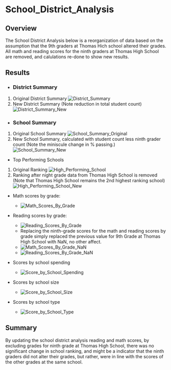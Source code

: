 # School_District_Analysis
 ## Overview
The School District Analysis below is a reorganization of data based on the assumption that the 9th graders at Thomas Hich school altered their grades. All math and reading scores for the ninth graders at Thomas High School are removed, and calulations re-done to show new results.

 ## Results 
- ### District Summary
 1) Original District Summary 
 ![District_Summary](https://user-images.githubusercontent.com/90797036/137644573-016f4cdc-9fec-46f3-b08f-6f5af4737622.png)
 2) New District Summary (Note reduction in total student count)
 ![District_Summary_New](https://user-images.githubusercontent.com/90797036/137644763-5decdf33-1b07-4873-819d-4bd06805d183.png)

- ### School Summary
 1) Original School Summary
 ![School_Summary_Original](https://user-images.githubusercontent.com/90797036/137647682-aa7c453e-a577-445b-a6d2-e3b0c80db2dd.png)
 2) New School Summary, calculated with student count less ninth grader count  (Note the miniscule change in % passing.)
 ![School_Summary_New](https://user-images.githubusercontent.com/90797036/137645719-d890c60e-7719-45b0-8e67-0889cdb9c66c.png)

 - Top Performing Schools
 1) Original Ranking
 ![High_Performing_School](https://user-images.githubusercontent.com/90797036/137647726-5fc74b2e-1b49-48ac-afe9-7033ac3870ea.png)
 2) Ranking after night grade data from Thomas High School is removed  (Note that Thomas High School remains the 2nd highest ranking school)
 ![High_Performing_School_New](https://user-images.githubusercontent.com/90797036/137647429-4c2b2940-4008-4c19-bba4-059159b078cd.png)

 - Math scores by grade:
   - ![Math_Scores_By_Grade](https://user-images.githubusercontent.com/90797036/137648042-1d4b2ade-0e30-4aac-a882-264de16cefe3.png)
 - Reading scores by grade:
   - ![Reading_Scores_By_Grade](https://user-images.githubusercontent.com/90797036/137648045-6da7ac01-0126-4220-a5d4-ae91107c36b0.png)
   - Replacing the ninth-grade scores for the math and reading scores by grade simply replaced the previous value for 9th Grade at Thomas High School with NaN, no other affect.
   - ![Math_Scores_By_Grade_NaN](https://user-images.githubusercontent.com/90797036/137648277-f0b45e89-6c44-4f26-87b9-4e45e10abd3f.png)
   - ![Reading_Scores_By_Grade_NaN](https://user-images.githubusercontent.com/90797036/137648241-1a00e619-95fa-4562-9b0c-668f3d92d1d4.png)

- Scores by school spending
   - ![Score_by_School_Spending](https://user-images.githubusercontent.com/90797036/137648407-ed9d7f43-6ad6-40d5-8128-5c03dc1d6579.png)
- Scores by school size
   - ![Score_by_School_Size](https://user-images.githubusercontent.com/90797036/137648438-d5bc8f1b-d65e-4664-a11c-f4b8fed4e06b.png)
- Scores by school type
   - ![Score_by_School_Type](https://user-images.githubusercontent.com/90797036/137648481-bd0ab9ee-ba50-4d81-9421-651fd58d264b.png)

## Summary
By updating the school district analysis reading and math scores, by excluding grades for ninth grade at Thomas High School, there was no significant change in school ranking, and might be a indicator that the ninth graders did not alter their grades, but rather, were in line with the scores of the other grades at the same school.
